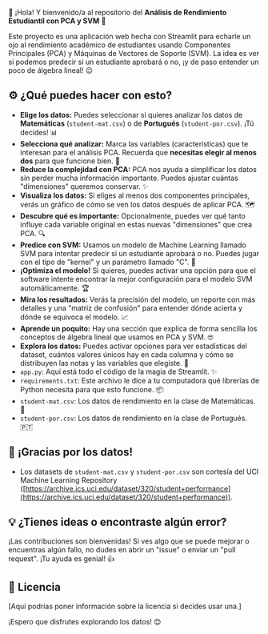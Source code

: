👋 ¡Hola! Y bienvenido/a al repositorio del **Análisis de Rendimiento Estudiantil con PCA y SVM** 🚀

Este proyecto es una aplicación web hecha con Streamlit para echarle un ojo al rendimiento académico de estudiantes usando Componentes Principales (PCA) y Máquinas de Vectores de Soporte (SVM). La idea es ver si podemos predecir si un estudiante aprobará o no, ¡y de paso entender un poco de álgebra lineal! 😉

## ⚙️ ¿Qué puedes hacer con esto?

* **Elige los datos:** Puedes seleccionar si quieres analizar los datos de **Matemáticas** (`student-mat.csv`) o de **Portugués** (`student-por.csv`). ¡Tú decides! 📊
* **Selecciona qué analizar:** Marca las variables (características) que te interesan para el análisis PCA. Recuerda que **necesitas elegir al menos dos** para que funcione bien. 🤔
* **Reduce la complejidad con PCA:** PCA nos ayuda a simplificar los datos sin perder mucha información importante. Puedes ajustar cuántas "dimensiones" queremos conservar. ✨
* **Visualiza los datos:** Si eliges al menos dos componentes principales, verás un gráfico de cómo se ven los datos después de aplicar PCA. 🗺️
* **Descubre qué es importante:** Opcionalmente, puedes ver qué tanto influye cada variable original en estas nuevas "dimensiones" que crea PCA. 🔍
* **Predice con SVM:** Usamos un modelo de Machine Learning llamado SVM para intentar predecir si un estudiante aprobará o no. Puedes jugar con el tipo de "kernel" y un parámetro llamado "C". 🧠
* **¡Optimiza el modelo!** Si quieres, puedes activar una opción para que el software intente encontrar la mejor configuración para el modelo SVM automáticamente. 🏆
* **Mira los resultados:** Verás la precisión del modelo, un reporte con más detalles y una "matriz de confusión" para entender dónde acierta y dónde se equivoca el modelo. 📈
* **Aprende un poquito:** Hay una sección que explica de forma sencilla los conceptos de álgebra lineal que usamos en PCA y SVM. 🤓
* **Explora los datos:** Puedes activar opciones para ver estadísticas del dataset, cuántos valores únicos hay en cada columna y cómo se distribuyen las notas y las variables que elegiste. 🧐
* `app.py`: Aquí está todo el código de la magia de Streamlit. ✨
* `requirements.txt`: Este archivo le dice a tu computadora qué librerías de Python necesita para que esto funcione. 📦
* `student-mat.csv`: Los datos de rendimiento en la clase de Matemáticas. 🍎
* `student-por.csv`: Los datos de rendimiento en la clase de Portugués. 🇵🇹

## 🙏 ¡Gracias por los datos!

* Los datasets de `student-mat.csv` y `student-por.csv` son cortesía del UCI Machine Learning Repository ([https://archive.ics.uci.edu/dataset/320/student+performance](https://archive.ics.uci.edu/dataset/320/student+performance)). 

## 💡 ¿Tienes ideas o encontraste algún error?

¡Las contribuciones son bienvenidas! Si ves algo que se puede mejorar o encuentras algún fallo, no dudes en abrir un "issue" o enviar un "pull request". ¡Tu ayuda es genial! 👍

## 📜 Licencia

[Aquí podrías poner información sobre la licencia si decides usar una.]

¡Espero que disfrutes explorando los datos! 😊

